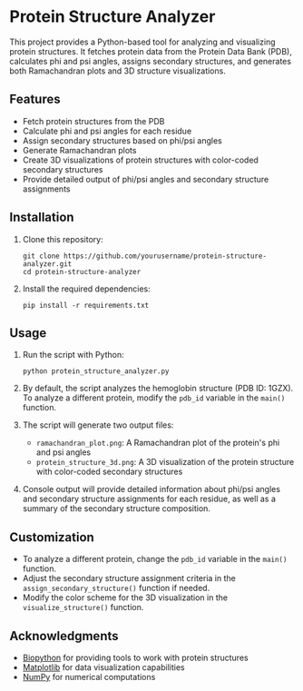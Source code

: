 # Protein Structure Analyzer

This project provides a Python-based tool for analyzing and visualizing protein structures. It fetches protein data from the Protein Data Bank (PDB), calculates phi and psi angles, assigns secondary structures, and generates both Ramachandran plots and 3D structure visualizations.

## Features

- Fetch protein structures from the PDB
- Calculate phi and psi angles for each residue
- Assign secondary structures based on phi/psi angles
- Generate Ramachandran plots
- Create 3D visualizations of protein structures with color-coded secondary structures
- Provide detailed output of phi/psi angles and secondary structure assignments

## Installation

1. Clone this repository:
   ```
   git clone https://github.com/yourusername/protein-structure-analyzer.git
   cd protein-structure-analyzer
   ```

2. Install the required dependencies:
   ```
   pip install -r requirements.txt
   ```

## Usage

1. Run the script with Python:
   ```
   python protein_structure_analyzer.py
   ```

2. By default, the script analyzes the hemoglobin structure (PDB ID: 1GZX). To analyze a different protein, modify the `pdb_id` variable in the `main()` function.

3. The script will generate two output files:
   - `ramachandran_plot.png`: A Ramachandran plot of the protein's phi and psi angles
   - `protein_structure_3d.png`: A 3D visualization of the protein structure with color-coded secondary structures

4. Console output will provide detailed information about phi/psi angles and secondary structure assignments for each residue, as well as a summary of the secondary structure composition.

## Customization

- To analyze a different protein, change the `pdb_id` variable in the `main()` function.
- Adjust the secondary structure assignment criteria in the `assign_secondary_structure()` function if needed.
- Modify the color scheme for the 3D visualization in the `visualize_structure()` function.


## Acknowledgments

- [Biopython](https://biopython.org/) for providing tools to work with protein structures
- [Matplotlib](https://matplotlib.org/) for data visualization capabilities
- [NumPy](https://numpy.org/) for numerical computations
